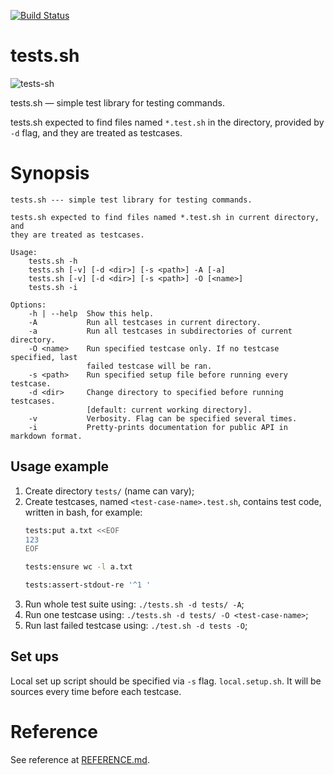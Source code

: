 [![Build Status](https://travis-ci.org/reconquest/tests.sh.svg?branch=master)](https://travis-ci.org/reconquest/tests.sh)

tests.sh
========

![tests-sh](https://cloud.githubusercontent.com/assets/674812/14815361/c029d328-0bcc-11e6-91b6-4f27c872d060.gif)

tests.sh — simple test library for testing commands.

tests.sh expected to find files named `*.test.sh` in the directory, provided by
`-d` flag, and they are treated as testcases.

# Synopsis

```
tests.sh --- simple test library for testing commands.

tests.sh expected to find files named *.test.sh in current directory, and
they are treated as testcases.

Usage:
    tests.sh -h
    tests.sh [-v] [-d <dir>] [-s <path>] -A [-a]
    tests.sh [-v] [-d <dir>] [-s <path>] -O [<name>]
    tests.sh -i

Options:
    -h | --help  Show this help.
    -A           Run all testcases in current directory.
    -a           Run all testcases in subdirectories of current directory.
    -O <name>    Run specified testcase only. If no testcase specified, last
                 failed testcase will be ran.
    -s <path>    Run specified setup file before running every testcase.
    -d <dir>     Change directory to specified before running testcases.
                 [default: current working directory].
    -v           Verbosity. Flag can be specified several times.
    -i           Pretty-prints documentation for public API in markdown format.
```

## Usage example

1. Create directory `tests/` (name can vary);
2. Create testcases, named `<test-case-name>.test.sh`, contains test code,
   written in bash, for example:
   ```bash
   tests:put a.txt <<EOF
   123
   EOF

   tests:ensure wc -l a.txt

   tests:assert-stdout-re '^1 '
   ```
4. Run whole test suite using: `./tests.sh -d tests/ -A`;
5. Run one testcase using: `./tests.sh -d tests/ -O <test-case-name>`;
6. Run last failed testcase using: `./test.sh -d tests -O`;

## Set ups

Local set up script should be specified via `-s` flag. `local.setup.sh`. It
will be sources every time before each testcase.

# Reference

See reference at [REFERENCE.md](REFERENCE.md).
